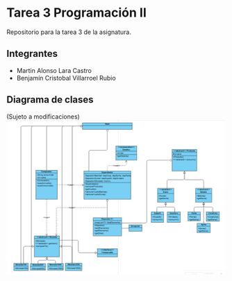 # Tarea 3 Programación II
Repositorio para la tarea 3 de la asignatura.
## Integrantes
- Martin Alonso Lara Castro
- Benjamín Cristobal Villarroel Rubio
## Diagrama de clases
(Sujeto a modificaciones)
![Diagrama UML](UMLfinal_tarea2.png)